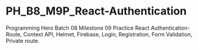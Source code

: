# PH_B8_M9P_React-Authentication
Programming Hero Batch 08 Milestone 09 Practice React Authentication- Route, Context API, Helmet, Firebase, Login, Registration, Form Validation, Private route.
